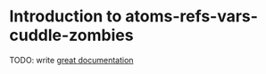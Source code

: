 # Introduction to atoms-refs-vars-cuddle-zombies

TODO: write [great documentation](http://jacobian.org/writing/what-to-write/)
